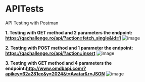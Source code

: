 # APITests
API Testing with Postman

**1. Testing with GET method and 2 parameters the endpoint: https://qachallenge.ro/api/?action=fetch_single&id=1**
![image](https://github.com/ChiriacAlina/APITests/assets/160241958/67798bf4-73de-4df9-846a-9d65acd7be45)

**2. Testing with POST method and 1 parameter the endpoint: https://qachallenge.ro/api/?action=insert**
![image](https://github.com/ChiriacAlina/APITests/assets/160241958/8e7ffa21-3dfa-4262-85e3-aa5aef01d3dd)

**3. Testing with GET method and 4 parameters the endpoint:http://www.omdbapi.com/?apikey=62a281ec&y=2024&t=Avatar&r=JSON**
![image](https://github.com/ChiriacAlina/APITests/assets/160241958/ec85233b-b90a-40a6-a128-6f89428765e1)
